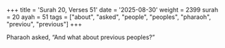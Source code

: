 +++
title = 'Surah 20, Verses 51'
date = '2025-08-30'
weight = 2399
surah = 20
ayah = 51
tags = ["about", "asked", "people", "peoples", "pharaoh", "previou", "previous"]
+++

Pharaoh asked, “And what about previous peoples?”
